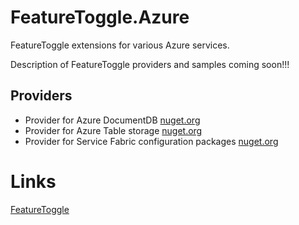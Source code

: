 # FeatureToggle.Azure
FeatureToggle extensions for various Azure services.

Description of FeatureToggle providers and samples coming soon!!!

## Providers
- Provider for Azure DocumentDB [nuget.org](https://www.nuget.org/packages/FeatureToggle.Azure.DocumentDB/)
- Provider for Azure Table storage [nuget.org](https://www.nuget.org/packages/FeatureToggle.Azure.TableStorage/)
- Provider for Service Fabric configuration packages [nuget.org](https://www.nuget.org/packages/FeatureToggle.Azure.ServiceFabric/)

# Links
[FeatureToggle](https://github.com/jason-roberts/FeatureToggle)
